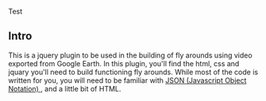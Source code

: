 Test


## Intro

This is a jquery plugin to be used in the building of fly arounds using video exported from Google Earth. In this plugin, you'll find the html, css and jquary you'll need to build functioning fly arounds. While most of the code is written for you, you will need to be familiar with <a href="http://www.w3schools.com/json/" target="_blank">JSON (Javascript Object Notation) </a>, and a little bit of HTML. 
